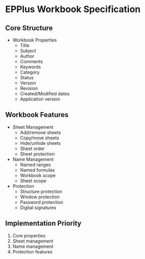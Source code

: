 # EPPlus Workbook Specification

## Core Structure
- Workbook Properties
  - Title
  - Subject
  - Author
  - Comments
  - Keywords
  - Category
  - Status
  - Version
  - Revision
  - Created/Modified dates
  - Application version

## Workbook Features
- Sheet Management
  - Add/remove sheets
  - Copy/move sheets
  - Hide/unhide sheets
  - Sheet order
  - Sheet protection
- Name Management
  - Named ranges
  - Named formulas
  - Workbook scope
  - Sheet scope
- Protection
  - Structure protection
  - Window protection
  - Password protection
  - Digital signatures

## Implementation Priority
1. Core properties
2. Sheet management
3. Name management
4. Protection features